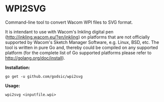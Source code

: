 WPI2SVG 
=====
Command-line tool to convert Wacom WPI files to SVG format.

It is intendant to use with Wacom's Inkling digital pen (http://inkling.wacom.eu/?en/inkling) on platforms that are not officially supported by Wacom's Sketch Manager Software, e.g. Linux, BSD, etc. The tool is written in pure Go and, thereby could be compiled on any supported platform (for the complete list of Go supported platforms  please refer to http://golang.org/doc/install). 

<b>Installation:</b>
	
	go get -u github.com/godsic/wpi2svg

<b>Usage:</b>

	wpi2svg <inputfile.wpi>
